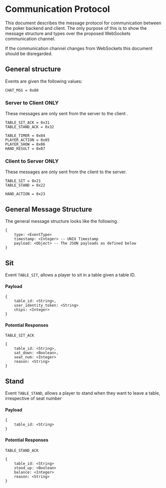 
#  Communication Protocol

This document describes the message protocol for communication between the poker backend and client. The only purpose of this is to show the message structure and types over the proposed  WebSockets communication channel.
  
  If the communication channel changes from WebSockets this document should be disregarded.

##  General structure

Events are given the following values:
```
CHAT_MSG = 0x80
```

###  Server to Client ONLY
These messages are only sent from the server to the client .
```
TABLE_SIT_ACK = 0x31
TABLE_STAND_ACK = 0x32

TABLE_TIMER = 0x04
PLAYER_ACTION = 0x05
PLAYER_SHOW = 0x06
HAND_RESULT = 0x07
```
###  Client to Server ONLY
These messages are only sent from the client to the server.
```
TABLE_SIT = 0x21
TABLE_STAND = 0x22

HAND_ACTION = 0x23
```

## General Message Structure

The general message structure looks like the following.  

```
{
	type: <EventType>
	timestamp: <Integer> -- UNIX Timestamp
	payload: <Object> -- The JSON payloads as defined below
}
```
  
 
## Sit
Event `TABLE_SIT`, allows a player to sit in a table given a table ID.

#### Payload
```
{
	table_id: <String>,
	user_identity_token: <String>
	chips: <Integer>
}
```

#### Potential Responses
`TABLE_SIT_ACK`
```
{
	table_id: <String>,
	sat_down: <Boolean>,
	seat_num: <Integer>
	reason: <String>
}
```

## Stand
Event `TABLE_STAND`, allows a player to stand when they want to leave a table, irrespective of seat number

#### Payload
```
{
	table_id: <String>
}
```

#### Potential Responses
`TABLE_STAND_ACK`
```
{
	table_id: <String>
	stood_up: <Boolean>
	balance: <Integer>
	reason: <String>
}
```
